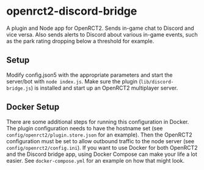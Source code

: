# openrct2-discord-bridge

A plugin and Node app for OpenRCT2. Sends in-game chat to Discord and vice versa. Also sends alerts to Discord about various in-game events, such as the park rating dropping below a threshold for example.

## Setup

Modify config.json5 with the appropriate parameters and start the server/bot with `node index.js`. Make sure the plugin (`lib/discord-bridge.js`) is installed and start up an OpenRCT2 multiplayer server.

## Docker Setup

There are some additional steps for running this configuration in Docker. The plugin configuration needs to have the hostname set (see `config/openrct2/plugin.store.json` for an example). Then the OpenRCT2 configuration must be set to allow outbound traffic to the node server (see `config/openrct2/config.ini`). If you want to use Docker for both OpenRCT2 and the Discord bridge app, using Docker Compose can make your life a lot easier. See `docker-compose.yml` for an example on how that might look.
